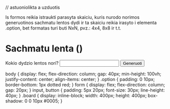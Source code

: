 // astuoniolikta a uzduotis

Is formos reikia istraukti parasyta skaiciu, kuris nurodo norimos generuotinos sachmatu lentos dydi ir ta skaiciu reikia irasyto i elementa .option, bet formatas turi buti NxN, pvz.: 4x4, 8x8 ir t.t.

<h1>Sachmatu lenta (<span class="option"></span>)</h1>
<form>
  <label for="board">Kokio dydzio lentos nori?</label>
  <input id="board" type="number" />
  <button type="submit">Generuoti</button>
</form>
<div class="board"></div>
body {
  display: flex;
  flex-direction: column;
  gap: 40px;
  min-height: 100vh;
  justify-content: center;
  align-items: center;
}
.option {
  padding: 0 10px;
  border-bottom: 1px dotted red;
}
form {
  display: flex;
  flex-direction: column;
  gap: 20px;
}
input,
button {
  padding: 5px 20px;
  font-size: 30px;
  line-height: 40px;
}
.board {
  display: inline-block;
  width: 400px;
  height: 400px;
  box-shadow: 0 0 10px #0005;
}